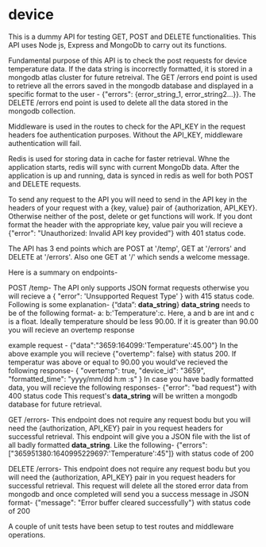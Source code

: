 # device

This is a dummy API for testing GET, POST and DELETE functionalities. This API uses Node js, Express and MongoDb to carry out its functions.

Fundamental purpose of this API is to check the post requests for device temperature data. If the data string is incorrectly formatted, it is stored in a mongodb atlas cluster for future retreival. The GET /errors end point is used to retrieve all the errors saved in the mongodb database and displayed in a specific format to the user - {"errors": {error_string_1, error_string2...}}. The DELETE /errors end point is used to delete all the data stored in the mongodb collection.

Middleware is used in the routes to check for the API_KEY in the request headers foe authentication purposes. Without the API_KEY, middleware authentication will fail.

Redis is used for storing data in cache for faster retrieval. Whne the application starts, redis will sync with current MongoDb data. After the application is up and running, data is synced in redis as well for both POST and DELETE requests.

To send any request to the API you will need to send in the API key in the headers of your request with a {key, value} pair of {authorization, API_KEY}. Otherwise neither of the post, delete or get functions will work. If you dont format the header with the appropriate key, value pair you will recieve a {"error": "Unauthorized: Invalid API key provided"} with 401 status code.

The API has 3 end points which are POST at '/temp', GET at '/errors' and DELETE at '/errors'. Also one GET at '/' which sends a welcome message.

Here is a summary on endpoints-

POST /temp-
The API only supports JSON format requests otherwise you will recieve a { "error": 'Unsupported Request Type' } with 415 status code. Following is some explanation- 
{“data”: __data_string__}
__data_string__ needs to be of the following format- a: b:'Temperature':c.
Here, a and b are int and c is a float. Ideally temperature should be less 90.00. If it is greater than 90.00 you will recieve an overtemp response

example request - {"data":"3659:164099:'Temperature':45.00"}
In the above example you will recieve {"overtemp": false} with status 200. If temperatur was above or equal to 90.00 you would've recieved the following response-
{
    "overtemp": true,
    "device_id": "3659",
    "formatted_time": "yyyy/mm/dd h:m :s"
}
In case you have badly formatted data, you will recieve the following responses- {"error": "bad request"} with 400 status code
This request's __data_string__ will be written a mongodb database for future retrieval.

GET /errors-
This endpoint does not require any request bodu but you will need the {authorization, API_KEY} pair in you request headers for successful retrieval.
This endpoint will give you a JSON file with the list of all badly formatted __data_string__. Like the following-
{"errors": ["365951380:1640995229697:'Temperature':45"]} with status code of 200

DELETE /errors-
This endpoint does not require any request bodu but you will need the {authorization, API_KEY} pair in you request headers for successful retrieval.
This request will delete all the stored error data from mongodb and once completed will send you a success message in JSON format-
{"message": "Error buffer cleared successfully"} with status code of 200


A couple of unit tests have been setup to test routes and middleware operations.
